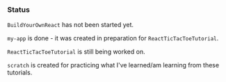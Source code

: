 ### Status

`BuildYourOwnReact` has not been started yet.

`my-app` is done - it was created in preparation for `ReactTicTacToeTutorial`.

`ReactTicTacToeTutorial` is still being worked on.

`scratch` is created for practicing what I've learned/am learning from these tutorials.